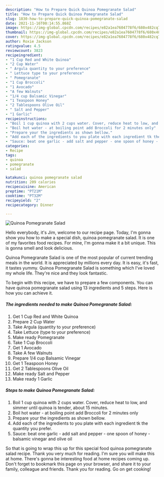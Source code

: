```yaml
---
description: "How to Prepare Quick Quinoa Pomegranate Salad"
title: "How to Prepare Quick Quinoa Pomegranate Salad"
slug: 1830-how-to-prepare-quick-quinoa-pomegranate-salad
date: 2021-11-16T00:14:55.868Z
image: https://img-global.cpcdn.com/recipes/e82a1ea7604778f6/680x482cq70/quinoa-pomegranate-salad-recipe-main-photo.jpg
thumbnail: https://img-global.cpcdn.com/recipes/e82a1ea7604778f6/680x482cq70/quinoa-pomegranate-salad-recipe-main-photo.jpg
cover: https://img-global.cpcdn.com/recipes/e82a1ea7604778f6/680x482cq70/quinoa-pomegranate-salad-recipe-main-photo.jpg
author: Roxie Jackson
ratingvalue: 4.5
reviewcount: 3823
recipeingredient:
- "1 Cup Red and White Quinoa"
- "2 Cup Water"
- " Argula quantity to your preference"
- " Lettuce type to your preference"
- " Pomegranate"
- "1 Cup Broccoli"
- "1 Avocado"
- "A few Walnuts"
- "1/4 cup Balsamic Vinegar"
- "1 Teaspoon Honey"
- "2 Tablespoons Olive Oil"
- " Salt and Pepper"
- "1 Garlic"
recipeinstructions:
- "Boil 1 cup quinoa with 2 cups water. Cover, reduce heat to low, and simmer until quinoa is tender, about 15 minutes."
- "Boil hot water - at boiling point add Broccoli for 2 minutes only"
- "Prepare your the ingredients as shown bellow."
- "Add each of the ingredients to you plate with each ingredient tk the quantity you prefer."
- "Sauce: beat one garlic - add salt and pepper - one spoon of honey - balsamic vinegar and olive oil"
categories:
- Recipe
tags:
- quinoa
- pomegranate
- salad

katakunci: quinoa pomegranate salad 
nutrition: 209 calories
recipecuisine: American
preptime: "PT21M"
cooktime: "PT32M"
recipeyield: "2"
recipecategory: Dinner

---
```



![Quinoa Pomegranate Salad](https://img-global.cpcdn.com/recipes/e82a1ea7604778f6/680x482cq70/quinoa-pomegranate-salad-recipe-main-photo.jpg)

Hello everybody, it's Jim, welcome to our recipe page. Today, I'm gonna show you how to make a special dish, quinoa pomegranate salad. It is one of my favorites food recipes. For mine, I'm gonna make it a bit unique. This is gonna smell and look delicious.

Quinoa Pomegranate Salad is one of the most popular of current trending meals in the world. It is appreciated by millions every day. It is easy, it's fast, it tastes yummy. Quinoa Pomegranate Salad is something which I've loved my whole life. They're nice and they look fantastic.




To begin with this recipe, we have to prepare a few components. You can have quinoa pomegranate salad using 13 ingredients and 5 steps. Here is how you can achieve it.

<!--inarticleads1-->

##### The ingredients needed to make Quinoa Pomegranate Salad:

1. Get 1 Cup Red and White Quinoa
1. Prepare 2 Cup Water
1. Take  Argula (quantity to your preference)
1. Take  Lettuce (type to your preference)
1. Make ready  Pomegranate
1. Take 1 Cup Broccoli
1. Get 1 Avocado
1. Take A few Walnuts
1. Prepare 1/4 cup Balsamic Vinegar
1. Get 1 Teaspoon Honey
1. Get 2 Tablespoons Olive Oil
1. Make ready  Salt and Pepper
1. Make ready 1 Garlic




<!--inarticleads2-->

##### Steps to make Quinoa Pomegranate Salad:

1. Boil 1 cup quinoa with 2 cups water. Cover, reduce heat to low, and simmer until quinoa is tender, about 15 minutes.
1. Boil hot water - at boiling point add Broccoli for 2 minutes only
1. Prepare your the ingredients as shown bellow.
1. Add each of the ingredients to you plate with each ingredient tk the quantity you prefer.
1. Sauce: beat one garlic - add salt and pepper - one spoon of honey - balsamic vinegar and olive oil




So that is going to wrap this up for this special food quinoa pomegranate salad recipe. Thank you very much for reading. I'm sure you will make this at home. There's gonna be interesting food at home recipes coming up. Don't forget to bookmark this page on your browser, and share it to your family, colleague and friends. Thank you for reading. Go on get cooking!
